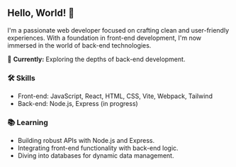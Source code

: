 ## Hello, World! 👋

I'm a passionate web developer focused on crafting clean and user-friendly experiences. With a foundation in front-end development, I'm now immersed in the world of back-end technologies.

🔭 **Currently:** Exploring the depths of back-end development.

### 🛠️ Skills

- Front-end: JavaScript, React, HTML, CSS, Vite, Webpack, Tailwind
- Back-end: Node.js, Express (in progress)

### 📚 Learning

- Building robust APIs with Node.js and Express.
- Integrating front-end functionality with back-end logic.
- Diving into databases for dynamic data management.

<!---
chris-bentley-git/chris-bentley-git is a ✨ special ✨ repository because its `README.md` (this file) appears on your GitHub profile.
You can click the Preview link to take a look at your changes.
--->
